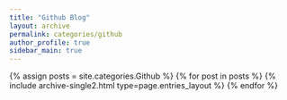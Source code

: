 ```yaml
---
title: "Github Blog"
layout: archive
permalink: categories/github
author_profile: true
sidebar_main: true
---
```



{% assign posts = site.categories.Github %}
{% for post in posts %} {% include archive-single2.html type=page.entries_layout %} {% endfor %}